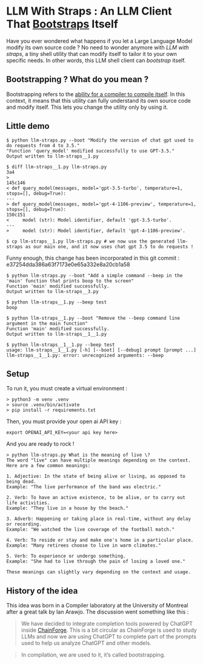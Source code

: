 # LLM With Straps : An LLM Client That [Bootstraps](https://en.wikipedia.org/wiki/Bootstrapping_(compilers)) Itself

Have you ever wondered what happens if you let a Large Language Model modify its own source code ? No need to wonder anymore with *LLM with straps*, a tiny shell utility that can modify itself to tailor it to your own specific needs. In other words, this LLM shell client can *bootstrap* itself.

## Bootstrapping ? What do you mean ?

Bootstrapping refers to the [ability for a compiler to compile itself](https://en.wikipedia.org/wiki/Bootstrapping_(compilers)). In this context, it means that this utility can fully understand its own source code and modify itself. This lets you change the utility only by using it.

## Little demo

```
$ python llm-straps.py --boot "Modify the version of chat gpt used to do requests from 4 to 3.5."
"Function 'query_model' modified successfully to use GPT-3.5."
Output written to llm-straps__1.py

$ diff llm-straps__1.py llm-straps.py
3a4
> 
145c146
< def query_model(messages, model='gpt-3.5-turbo', temperature=1, stops=[], debug=True):
---
> def query_model(messages, model='gpt-4-1106-preview', temperature=1, stops=[], debug=True):
150c151
<     model (str): Model identifier, default 'gpt-3.5-turbo'.
---
>     model (str): Model identifier, default 'gpt-4-1106-preview'.

$ cp llm-straps__1.py llm-straps.py # we now use the generated llm-straps as our main one, and it now uses chat gpt 3.5 to do requests !
```

Funny enough, this change has been incorporated in this git commit : e37254dda386a63f7173e0e65a332e8a20cb1a58

```
$ python llm-straps.py --boot "Add a simple command --beep in the 'main' function that prints boop to the screen"
Function 'main' modified successfully.
Output written to llm-straps__3.py

$ python llm-straps__1.py --beep test
boop

$ python llm-straps__1.py --boot "Remove the --beep command line argument in the main function"
Function 'main' modified successfully.
Output written to llm-straps__1__1.py

$ python llm-straps__1__1.py --beep test
usage: llm-straps__1__1.py [-h] [--boot] [--debug] prompt [prompt ...]
llm-straps__1__1.py: error: unrecognized arguments: --beep
```

## Setup 

To run it, you must create a virtual environment : 

```
> python3 -m venv .venv
> source .venv/bin/activate
> pip install -r requirements.txt
```

Then, you must provide your open ai API key : 

```
export OPENAI_API_KEY=<your api key here>
```

And you are ready to rock ! 

```
> python llm-straps.py What is the meaning of live \?
The word "live" can have multiple meanings depending on the context. Here are a few common meanings:

1. Adjective: In the state of being alive or living, as opposed to being dead.
Example: "The live performance of the band was electric."

2. Verb: To have an active existence, to be alive, or to carry out life activities.
Example: "They live in a house by the beach."

3. Adverb: Happening or taking place in real-time, without any delay or recording.
Example: "We watched the live coverage of the football match."

4. Verb: To reside or stay and make one's home in a particular place.
Example: "Many retirees choose to live in warm climates."

5. Verb: To experience or undergo something.
Example: "She had to live through the pain of losing a loved one."

These meanings can slightly vary depending on the context and usage.
```

## History of the idea 

This idea was born in a Compiler laboratory at the University of Montreal after a great talk by Ian Arawjo. The discussion went something like this :

> We have decided to integrate completion tools powered by ChatGPT inside [ChainForge](https://chainforge.ai/). This is a bit circular as ChainForge is used to study LLMs and now we are using ChatGPT to complete part of the prompts used to help us analyze ChatGPT and other models.

> In compilation, we are used to it, it’s called bootstrapping.